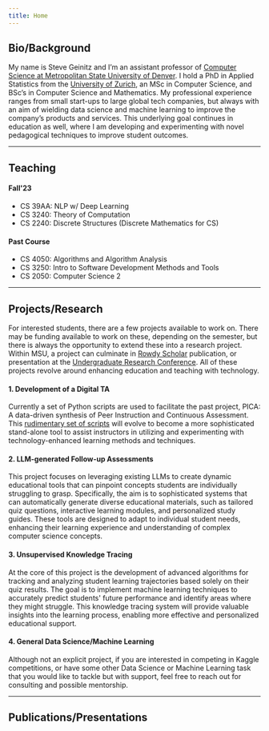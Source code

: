 ```yaml
---
title: Home
---
```


## Bio/Background
My name is Steve Geinitz and I’m an assistant professor of [Computer Science at Metropolitan State University of Denver](https://www.msudenver.edu/computer-sciences/). I hold a PhD in Applied Statistics from the [University of Zurich](https://www.uzh.ch/en.html), an MSc in Computer Science, and BSc’s in Computer Science and Mathematics. My professional experience ranges from small start-ups to large global tech companies, but always with an aim of wielding data science and machine learning to improve the company’s products and services. This underlying goal continues in education as well, where I am developing and experimenting with novel pedagogical techniques to improve student outcomes. 

___

## Teaching

#### Fall'23
- CS 39AA: NLP w/ Deep Learning
- CS 3240: Theory of Computation
- CS 2240: Discrete Structures (Discrete Mathematics for CS)
  
#### Past Course
- CS 4050: Algorithms and Algorithm Analysis
- CS 3250: Intro to Software Development Methods and Tools
- CS 2050: Computer Science 2
 


___

## Projects/Research
For interested students, there are a few projects available to work on. There may be funding available to work on these, depending on the semester, but there is always the opportunity to extend these into a research project. Within MSU, a project can culminate in [Rowdy Scholar](https://www.msudenver.edu/rowdy-scholar/) publication, or presentation at the [Undergraduate Research Conference](https://www.msudenver.edu/undergraduate-research-creative-scholarship-program/undergraduate-research-conference/). All of these projects revolve around enhancing education and teaching with technology. 


#### 1. Development of a Digital TA
Currently a set of Python scripts are used to facilitate the past project, PICA: A data-driven synthesis of Peer Instruction and Continuous Assessment. This [rudimentary set of scripts](https://github.com/sgeinitz/picata) will evolve to become a more sophisticated stand-alone tool to assist instructors in utilizing and experimenting with technology-enhanced learning methods and techniques. 

#### 2. LLM-generated Follow-up Assessments
This project focuses on leveraging existing LLMs to create dynamic educational tools that can pinpoint concepts students are individually struggling to grasp. Specifically, the aim is to sophisticated systems that can automatically generate diverse educational materials, such as tailored quiz questions, interactive learning modules, and personalized study guides. These tools are designed to adapt to individual student needs, enhancing their learning experience and understanding of complex computer science concepts.

#### 3. Unsupervised Knowledge Tracing
At the core of this project is the development of advanced algorithms for tracking and analyzing student learning trajectories based solely on their quiz results. The goal is to implement machine learning techniques to accurately predict students' future performance and identify areas where they might struggle. This knowledge tracing system will provide valuable insights into the learning process, enabling more effective and personalized educational support. 

#### 4. General Data Science/Machine Learning
Although not an explicit project, if you are interested in competing in Kaggle competitions, or have some other Data Science or Machine Learning task that you would like to tackle but with support, feel free to reach out for consulting and possible mentorship.

--- 

## Publications/Presentations

